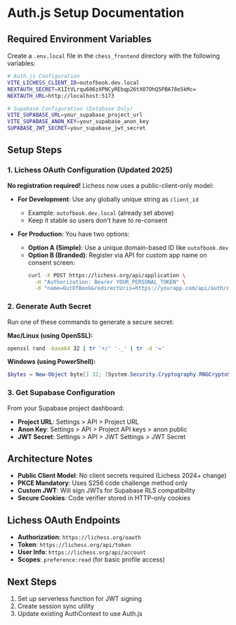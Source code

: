 # Auth.js Setup Documentation

## Required Environment Variables

Create a `.env.local` file in the `chess_frontend` directory with the following variables:

```bash
# Auth.js Configuration
VITE_LICHESS_CLIENT_ID=outofbook.dev.local
NEXTAUTH_SECRET=X1ItVLrqu606zXPNCyREbqp26tX07OhQ5PBA78e5kMc=
NEXTAUTH_URL=http://localhost:5173

# Supabase Configuration (Database Only)
VITE_SUPABASE_URL=your_supabase_project_url
VITE_SUPABASE_ANON_KEY=your_supabase_anon_key
SUPABASE_JWT_SECRET=your_supabase_jwt_secret
```

## Setup Steps

### 1. Lichess OAuth Configuration (Updated 2025)

**No registration required!** Lichess now uses a public-client-only model:

- **For Development**: Use any globally unique string as `client_id`

  - Example: `outofbook.dev.local` (already set above)
  - Keep it stable so users don't have to re-consent

- **For Production**: You have two options:
  - **Option A (Simple)**: Use a unique domain-based ID like `outofbook.dev`
  - **Option B (Branded)**: Register via API for custom app name on consent screen:
    ```bash
    curl -X POST https://lichess.org/api/application \
      -H "Authorization: Bearer YOUR_PERSONAL_TOKEN" \
      -d "name=OutOfBook&redirectUris=https://yourapp.com/api/auth/callback/lichess"
    ```

### 2. Generate Auth Secret

Run one of these commands to generate a secure secret:

**Mac/Linux (using OpenSSL):**

```bash
openssl rand -base64 32 | tr '+/' '-_' | tr -d '='
```

**Windows (using PowerShell):**

```powershell
$bytes = New-Object byte[] 32; [System.Security.Cryptography.RNGCryptoServiceProvider]::Create().GetBytes($bytes); [Convert]::ToBase64String($bytes) -replace '\+', '-' -replace '/', '_' -replace '=', ''
```

### 3. Get Supabase Configuration

From your Supabase project dashboard:

- **Project URL**: Settings > API > Project URL
- **Anon Key**: Settings > API > Project API keys > anon public
- **JWT Secret**: Settings > API > JWT Settings > JWT Secret

## Architecture Notes

- **Public Client Model**: No client secrets required (Lichess 2024+ change)
- **PKCE Mandatory**: Uses S256 code challenge method only
- **Custom JWT**: Will sign JWTs for Supabase RLS compatibility
- **Secure Cookies**: Code verifier stored in HTTP-only cookies

## Lichess OAuth Endpoints

- **Authorization**: `https://lichess.org/oauth`
- **Token**: `https://lichess.org/api/token`
- **User Info**: `https://lichess.org/api/account`
- **Scopes**: `preference:read` (for basic profile access)

## Next Steps

1. Set up serverless function for JWT signing
2. Create session sync utility
3. Update existing AuthContext to use Auth.js
